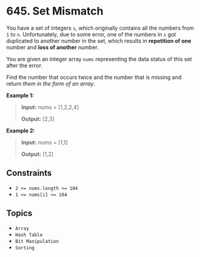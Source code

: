# 645. Set Mismatch

You have a set of integers `s`, which originally contains all the numbers from `1` to `n`. Unfortunately, due to some error, one of the numbers in `s` got duplicated to another number in the set, which results in **repetition of one** number and **loss of another** number.

You are given an integer array `nums` representing the data status of this set after the error.

Find the number that occurs twice and the number that is missing and return _them in the form of an array_.

**Example 1:**

> **Input:** nums = \[1,2,2,4\]
>
> **Output:** \[2,3\]

**Example 2:**

>
> **Input:** nums = \[1,1\]
>
> **Output:** \[1,2\]

## Constraints

* `2 <= nums.length <= 104`
* `1 <= nums[i] <= 104`

## Topics

* `Array`
* `Hash Table`
* `Bit Manipulation`
* `Sorting`
